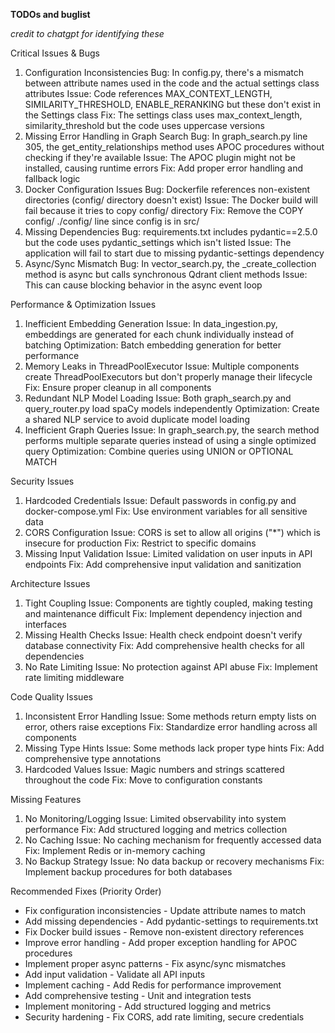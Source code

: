 **TODOs and buglist**

*credit to chatgpt for identifying these*

Critical Issues & Bugs
1. Configuration Inconsistencies
Bug: In config.py, there's a mismatch between attribute names used in the code and the actual settings class attributes
Issue: Code references MAX_CONTEXT_LENGTH, SIMILARITY_THRESHOLD, ENABLE_RERANKING but these don't exist in the Settings class
Fix: The settings class uses max_context_length, similarity_threshold but the code uses uppercase versions
2. Missing Error Handling in Graph Search
Bug: In graph_search.py line 305, the get_entity_relationships method uses APOC procedures without checking if they're available
Issue: The APOC plugin might not be installed, causing runtime errors
Fix: Add proper error handling and fallback logic
3. Docker Configuration Issues
Bug: Dockerfile references non-existent directories (config/ directory doesn't exist)
Issue: The Docker build will fail because it tries to copy config/ directory
Fix: Remove the COPY config/ ./config/ line since config is in src/
4. Missing Dependencies
Bug: requirements.txt includes pydantic==2.5.0 but the code uses pydantic_settings which isn't listed
Issue: The application will fail to start due to missing pydantic-settings dependency
5. Async/Sync Mismatch
Bug: In vector_search.py, the _create_collection method is async but calls synchronous Qdrant client methods
Issue: This can cause blocking behavior in the async event loop


Performance & Optimization Issues
1. Inefficient Embedding Generation
Issue: In data_ingestion.py, embeddings are generated for each chunk individually instead of batching
Optimization: Batch embedding generation for better performance
2. Memory Leaks in ThreadPoolExecutor
Issue: Multiple components create ThreadPoolExecutors but don't properly manage their lifecycle
Fix: Ensure proper cleanup in all components
3. Redundant NLP Model Loading
Issue: Both graph_search.py and query_router.py load spaCy models independently
Optimization: Create a shared NLP service to avoid duplicate model loading
4. Inefficient Graph Queries
Issue: In graph_search.py, the search method performs multiple separate queries instead of using a single optimized query
Optimization: Combine queries using UNION or OPTIONAL MATCH


Security Issues
1. Hardcoded Credentials
Issue: Default passwords in config.py and docker-compose.yml
Fix: Use environment variables for all sensitive data
2. CORS Configuration
Issue: CORS is set to allow all origins ("*") which is insecure for production
Fix: Restrict to specific domains
3. Missing Input Validation
Issue: Limited validation on user inputs in API endpoints
Fix: Add comprehensive input validation and sanitization


Architecture Issues
1. Tight Coupling
Issue: Components are tightly coupled, making testing and maintenance difficult
Fix: Implement dependency injection and interfaces
2. Missing Health Checks
Issue: Health check endpoint doesn't verify database connectivity
Fix: Add comprehensive health checks for all dependencies
3. No Rate Limiting
Issue: No protection against API abuse
Fix: Implement rate limiting middleware


Code Quality Issues
1. Inconsistent Error Handling
Issue: Some methods return empty lists on error, others raise exceptions
Fix: Standardize error handling across all components
2. Missing Type Hints
Issue: Some methods lack proper type hints
Fix: Add comprehensive type annotations
3. Hardcoded Values
Issue: Magic numbers and strings scattered throughout the code
Fix: Move to configuration constants


Missing Features
1. No Monitoring/Logging
Issue: Limited observability into system performance
Fix: Add structured logging and metrics collection
2. No Caching
Issue: No caching mechanism for frequently accessed data
Fix: Implement Redis or in-memory caching
3. No Backup Strategy
Issue: No data backup or recovery mechanisms
Fix: Implement backup procedures for both databases



Recommended Fixes (Priority Order)
- Fix configuration inconsistencies - Update attribute names to match
- Add missing dependencies - Add pydantic-settings to requirements.txt
- Fix Docker build issues - Remove non-existent directory references
- Improve error handling - Add proper exception handling for APOC procedures
- Implement proper async patterns - Fix async/sync mismatches
- Add input validation - Validate all API inputs
- Implement caching - Add Redis for performance improvement
- Add comprehensive testing - Unit and integration tests
- Implement monitoring - Add structured logging and metrics
- Security hardening - Fix CORS, add rate limiting, secure credentials

